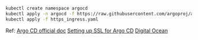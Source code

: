 ```bash

kubectl create namespace argocd
kubectl apply -n argocd -f https://raw.githubusercontent.com/argoproj/argo-cd/stable/manifests/install.yaml
kubectl apply -f https_ingress.yaml
```

Ref:
[Argo CD official doc](https://argo-cd.readthedocs.io/en/stable/getting_started/)
[Setting up SSL for Argo CD](https://argo-cd.readthedocs.io/en/stable/operator-manual/ingress/)
[Digital Ocean](https://www.digitalocean.com/community/tutorials/how-to-deploy-to-kubernetes-using-argo-cd-and-gitops)
